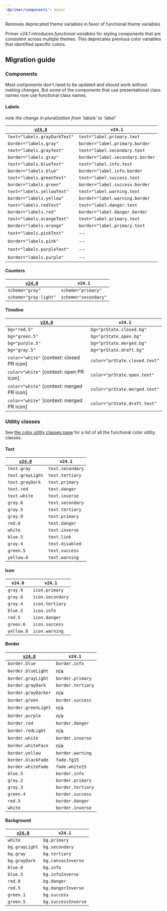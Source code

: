 ```yaml
---
'@primer/components': minor
---
```


Removes deprecated theme variables in favor of functional theme variables

Primer v24.1 introduces _functional variables_ for styling components that are consistent across multiple themes. This deprecates previous color variables that identified specific colors.

## Migration guide

### Components

Most components don't need to be updated and should work without making changes. But some of the components that use presentational class names now use functional class names.

#### Labels

_note the change in pluralization from 'labels' to 'label'_

| [`v24.0`](https://primer.style/css/components/labels) | `v24.1`                          |
| ----------------------------------------------------- | -------------------------------- |
| `text="labels.grayDarkText"`                          | `text="label.primary.text`       |
| `border="labels.gray"`                                | `border="label.primary.border`   |
| `text="labels.grayText"`                              | `text="label.secondary.text`     |
| `border="labels.gray"`                                | `border="label.secondary.border` |
| `text="labels.blueText"`                              | `text="label.info.text`          |
| `border="labels.blue"`                                | `border="label.info.border`      |
| `text="labels.greenText"`                             | `text="label.success.text`       |
| `border="labels.green"`                               | `border="label.success.border`   |
| `text="labels.yellowText"`                            | `text="label.warning.text`       |
| `border="labels.yellow"`                              | `border="label.warning.border`   |
| `text="labels.redText"`                               | `text="label.danger.text`        |
| `border="labels.red"`                                 | `border="label.danger.border`    |
| `text="labels.orangeText"`                            | `text="label.primary.text`       |
| `border="labels.orange"`                              | `border="label.primary.text`     |
| `text="labels.pinkText"`                              | --                               |
| `border="labels.pink"`                                | --                               |
| `text="labels.purpleText"`                            | --                               |
| `border="labels.purple"`                              | --                               |

#### Counters

| [`v24.0`](https://primer.style/css/components/labels#counters) | `v24.1`              |
| -------------------------------------------------------------- | -------------------- |
| `scheme="gray"`                                                | `scheme="primary"`   |
| `scheme="gray-light"`                                          | `scheme="secondary"` |

#### Timeline

| [`v24.0`](https://primer.style/css/utilities/colors#background-utilities) | `v24.1`                       |
| ------------------------------------------------------------------------- | ----------------------------- |
| `bg="red.5"`                                                              | `bg="prState.closed.bg"`      |
| `bg="green.5"`                                                            | `bg="prState.open.bg"`        |
| `bg="purple.5"`                                                           | `bg="prState.merged.bg"`      |
| `bg="gray.5"`                                                             | `bg="prState.draft.bg"`       |
| `color="white"` [context: closed PR icon]                                 | `color="prState.closed.text"` |
| `color="white"` [context: open PR icon]                                   | `color="prState.open.text"`   |
| `color="white"` [context: merged PR icon]                                 | `color="prState.merged.text"` |
| `color="white"` [context: merged PR icon]                                 | `color="prState.draft.text"`  |

### Utility classes

See [the color utility classes page](/utilities/colors) for a list of all the functional color utility classes.

#### Text

| [`v24.0`](https://primer.style/css/utilities/colors#text-color-utilities) | `v24.1`          |
| ------------------------------------------------------------------------- | ---------------- |
| `text.gray`                                                               | `text.secondary` |
| `text.grayLight`                                                          | `text.tertiary`  |
| `text.grayDark`                                                           | `text.primary`   |
| `text.red`                                                                | `text.danger`    |
| `text.white`                                                              | `text.inverse`   |
| `gray.6`                                                                  | `text.secondary` |
| `gray.5`                                                                  | `text.tertiary`  |
| `gray.9`                                                                  | `text.primary`   |
| `red.6`                                                                   | `text.danger`    |
| `white`                                                                   | `text.inverse`   |
| `blue.5`                                                                  | `text.link`      |
| `gray.4`                                                                  | `text.disabled`  |
| `green.5`                                                                 | `text.success`   |
| `yellow.8`                                                                | `text.warning`   |

#### Icon

| `v24.0`    | `v24.1`          |
| ---------- | ---------------- |
| `gray.9`   | `icon.primary`   |
| `gray.6`   | `icon.secondary` |
| `gray.4`   | `icon.tertiary`  |
| `blue.5`   | `icon.info`      |
| `red.5`    | `icon.danger`    |
| `green.6`  | `icon.success`   |
| `yellow.8` | `icon.warning`   |

#### Border

| [`v24.0`](https://primer.style/css/utilities/borders#border-color-utilities) | `v24.1`           |
| ---------------------------------------------------------------------------- | ----------------- |
| `border.blue`                                                                | `border.info`     |
| `border.blueLight`                                                           | n/a               |
| `border.grayLight`                                                           | `border.primary`  |
| `border.grayDark`                                                            | `border.tertiary` |
| `border.grayDarker`                                                          | n/a               |
| `border.green`                                                               | `border.success`  |
| `border.greenLight`                                                          | n/a               |
| `border.purple`                                                              | n/a               |
| `border.red`                                                                 | `border.danger`   |
| `border.redLight`                                                            | n/a               |
| `border.white`                                                               | `border.inverse`  |
| `border.whiteFace`                                                           | n/a               |
| `border.yellow`                                                              | `border.warning`  |
| `border.blackFade`                                                           | `fade.fg15`       |
| `border.whiteFade`                                                           | `fade.white15`    |
| `blue.5`                                                                     | `border.info`     |
| `gray.2`                                                                     | `border.primary`  |
| `gray.3`                                                                     | `border.tertiary` |
| `green.4`                                                                    | `border.success`  |
| `red.5`                                                                      | `border.danger`   |
| `white`                                                                      | `border.inverse`  |

#### Background

| [`v24.0`](https://primer.style/css/utilities/colors#background-utilities) | `v24.1`             |
| ------------------------------------------------------------------------- | ------------------- |
| `white`                                                                   | `bg.primary`        |
| `bg.grayLight`                                                            | `bg.secondary`      |
| `bg.gray`                                                                 | `bg.tertiary`       |
| `bg.grayDark`                                                             | `bg.canvasInverse`  |
| `blue.0`                                                                  | `bg.info`           |
| `blue.5`                                                                  | `bg.infoInverse`    |
| `red.0`                                                                   | `bg.danger`         |
| `red.5`                                                                   | `bg.dangerInverse`  |
| `green.1`                                                                 | `bg.success`        |
| `green.5`                                                                 | `bg.successInverse` |
